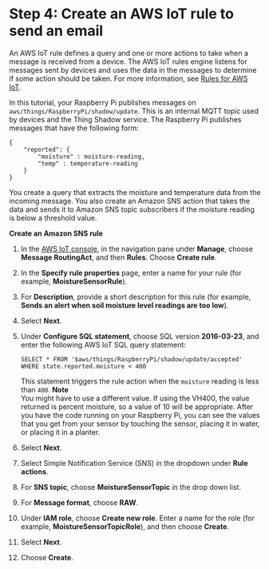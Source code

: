 # Step 4: Create an AWS IoT rule to send an email<a name="iot-moisture-create-rule"></a>

An AWS IoT rule defines a query and one or more actions to take when a message is received from a device\. The AWS IoT rules engine listens for messages sent by devices and uses the data in the messages to determine if some action should be taken\. For more information, see [Rules for AWS IoT](iot-rules.md)\. 

In this tutorial, your Raspberry Pi publishes messages on `aws/things/RaspberryPi/shadow/update`\. This is an internal MQTT topic used by devices and the Thing Shadow service\. The Raspberry Pi publishes messages that have the following form:

```
{
    "reported": {
        "moisture" : moisture-reading,
        "temp" : temperature-reading
    }
}
```

You create a query that extracts the moisture and temperature data from the incoming message\. You also create an Amazon SNS action that takes the data and sends it to Amazon SNS topic subscribers if the moisture reading is below a threshold value\.

**Create an Amazon SNS rule**

1. In the [AWS IoT console](https://console.aws.amazon.com/iot/home), in the navigation pane under **Manage**, choose **Message RoutingAct**, and then **Rules**\. Choose **Create rule**\.

1. In the **Specify rule properties** page, enter a name for your rule \(for example, **MoistureSensorRule**\)\.

1. For **Description**, provide a short description for this rule \(for example, **Sends an alert when soil moisture level readings are too low**\)\.

1. Select **Next**\.

1. Under **Configure SQL statement**, choose SQL version **2016\-03\-23**, and enter the following AWS IoT SQL query statement:

   ```
   SELECT * FROM '$aws/things/RaspberryPi/shadow/update/accepted' WHERE state.reported.moisture < 400
   ```

   This statement triggers the rule action when the `moisture` reading is less than `400`\.
**Note**  
You might have to use a different value\.  If using the VH400, the value returned is percent moisture, so a value of 10 will be appropriate. After you have the code running on your Raspberry Pi, you can see the values that you get from your sensor by touching the sensor, placing it in water, or placing it in a planter\. 

1. Select **Next**\.

1. Select Simple Notification Service (SNS) in the dropdown under **Rule actions**\.

1. For **SNS topic**, choose **MoistureSensorTopic** in the drop down list\. 

1. For **Message format**, choose **RAW**\.

1. Under **IAM role**, choose **Create new role**\. Enter a name for the role \(for example, **MoistureSensorTopicRole**\), and then choose **Create**\.

1. Select **Next**\.

1. Choose **Create**\.

